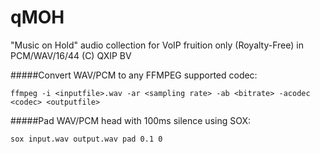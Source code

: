 # qMOH
"Music on Hold" audio collection for VoIP fruition only (Royalty-Free) in PCM/WAV/16/44
(C) QXIP BV



#####Convert WAV/PCM to any FFMPEG supported codec:
```
ffmpeg -i <inputfile>.wav -ar <sampling rate> -ab <bitrate> -acodec <codec> <outputfile>
```

#####Pad WAV/PCM head with 100ms silence using SOX:
```
sox input.wav output.wav pad 0.1 0
```
